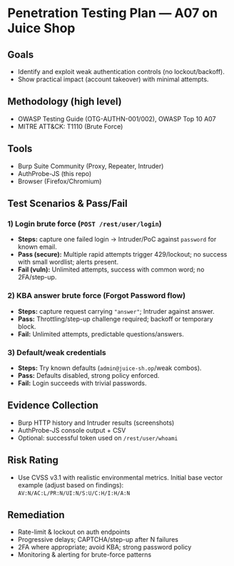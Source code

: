 # Penetration Testing Plan — A07 on Juice Shop

## Goals
- Identify and exploit weak authentication controls (no lockout/backoff).  
- Show practical impact (account takeover) with minimal attempts.

## Methodology (high level)
- OWASP Testing Guide (OTG-AUTHN-001/002), OWASP Top 10 A07  
- MITRE ATT&CK: T1110 (Brute Force)

## Tools
- Burp Suite Community (Proxy, Repeater, Intruder)  
- AuthProbe-JS (this repo)  
- Browser (Firefox/Chromium)

## Test Scenarios & Pass/Fail

### 1) Login brute force (`POST /rest/user/login`)
- **Steps:** capture one failed login → Intruder/PoC against `password` for known email.  
- **Pass (secure):** Multiple rapid attempts trigger 429/lockout; no success with small wordlist; alerts present.  
- **Fail (vuln):** Unlimited attempts, success with common word; no 2FA/step-up.

### 2) KBA answer brute force (Forgot Password flow)
- **Steps:** capture request carrying `"answer"`; Intruder against answer.  
- **Pass:** Throttling/step-up challenge required; backoff or temporary block.  
- **Fail:** Unlimited attempts, predictable questions/answers.

### 3) Default/weak credentials
- **Steps:** Try known defaults (`admin@juice-sh.op`/weak combos).  
- **Pass:** Defaults disabled, strong policy enforced.  
- **Fail:** Login succeeds with trivial passwords.

## Evidence Collection
- Burp HTTP history and Intruder results (screenshots)  
- AuthProbe-JS console output + CSV  
- Optional: successful token used on `/rest/user/whoami`

## Risk Rating
- Use CVSS v3.1 with realistic environmental metrics. Initial base vector example (adjust based on findings):  
  `AV:N/AC:L/PR:N/UI:N/S:U/C:H/I:H/A:N`

## Remediation
- Rate-limit & lockout on auth endpoints  
- Progressive delays; CAPTCHA/step-up after N failures  
- 2FA where appropriate; avoid KBA; strong password policy  
- Monitoring & alerting for brute-force patterns
